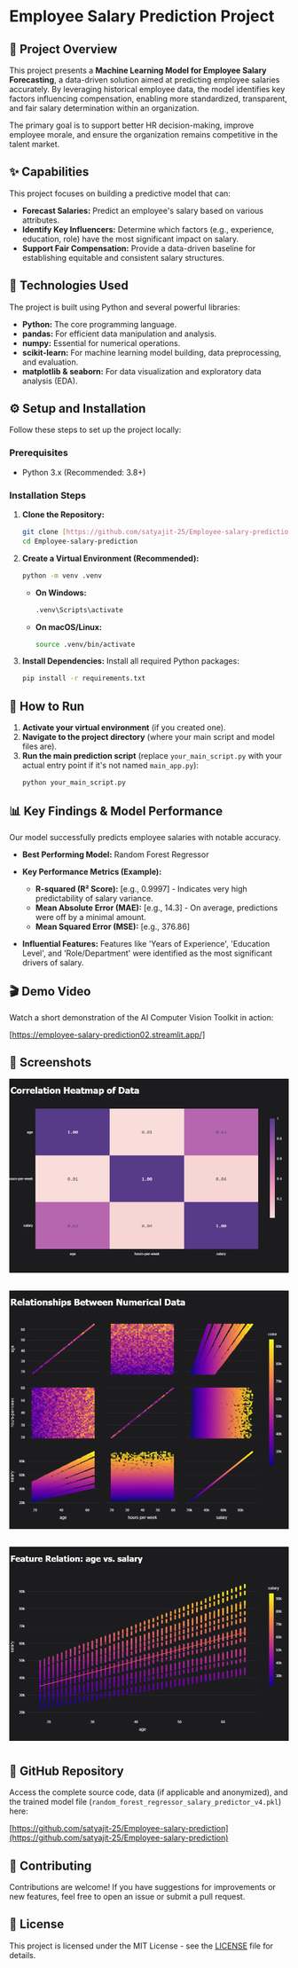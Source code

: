 # Employee Salary Prediction Project

## 🌟 Project Overview

This project presents a **Machine Learning Model for Employee Salary Forecasting**, a data-driven solution aimed at predicting employee salaries accurately. By leveraging historical employee data, the model identifies key factors influencing compensation, enabling more standardized, transparent, and fair salary determination within an organization.

The primary goal is to support better HR decision-making, improve employee morale, and ensure the organization remains competitive in the talent market.

## ✨ Capabilities

This project focuses on building a predictive model that can:

* **Forecast Salaries:** Predict an employee's salary based on various attributes.
* **Identify Key Influencers:** Determine which factors (e.g., experience, education, role) have the most significant impact on salary.
* **Support Fair Compensation:** Provide a data-driven baseline for establishing equitable and consistent salary structures.

## 🚀 Technologies Used

The project is built using Python and several powerful libraries:

* **Python:** The core programming language.
* **pandas:** For efficient data manipulation and analysis.
* **numpy:** Essential for numerical operations.
* **scikit-learn:** For machine learning model building, data preprocessing, and evaluation.
* **matplotlib & seaborn:** For data visualization and exploratory data analysis (EDA).

## ⚙️ Setup and Installation

Follow these steps to set up the project locally:

### Prerequisites

* Python 3.x (Recommended: 3.8+)

### Installation Steps

1.  **Clone the Repository:**
    ```bash
    git clone [https://github.com/satyajit-25/Employee-salary-prediction.git](https://github.com/satyajit-25/Employee-salary-prediction.git)
    cd Employee-salary-prediction
    ```
    

2.  **Create a Virtual Environment (Recommended):**
    ```bash
    python -m venv .venv
    ```
    * **On Windows:**
        ```bash
        .venv\Scripts\activate
        ```
    * **On macOS/Linux:**
        ```bash
        source .venv/bin/activate
        ```

3.  **Install Dependencies:**
    Install all required Python packages:
    ```bash
    pip install -r requirements.txt
    ```

## 🏃 How to Run

1.  **Activate your virtual environment** (if you created one).
2.  **Navigate to the project directory** (where your main script and model files are).
3.  **Run the main prediction script** (replace `your_main_script.py` with your actual entry point if it's not named `main_app.py`):
    ```bash
    python your_main_script.py
    ```
    

## 📊 Key Findings & Model Performance

Our model successfully predicts employee salaries with notable accuracy.

* **Best Performing Model:** Random Forest Regressor
* **Key Performance Metrics (Example):**
    * **R-squared (R² Score):** [e.g., 0.9997] - Indicates very high predictability of salary variance.
    * **Mean Absolute Error (MAE):** [e.g., 14.3] - On average, predictions were off by a minimal amount.
    * **Mean Squared Error (MSE):** [e.g., 376.86]

* **Influential Features:** Features like 'Years of Experience', 'Education Level', and 'Role/Department' were identified as the most significant drivers of salary.

## 🎬 Demo Video

Watch a short demonstration of the AI Computer Vision Toolkit in action:

[https://employee-salary-prediction02.streamlit.app/]


## 📸 Screenshots
![Correlation Heatmap of Data](https://github.com/satyajit-25/Employee-salary-prediction/blob/main/Result/newplot.png)
## 

![Relationship Between Numerical Data](https://github.com/satyajit-25/Employee-salary-prediction/blob/main/Result/newplot%20(1).png)
## 

![Feature Relation](https://github.com/satyajit-25/Employee-salary-prediction/blob/main/Result/newplot%20(2).png)
# 


## 🔗 GitHub Repository

Access the complete source code, data (if applicable and anonymized), and the trained model file (`random_forest_regressor_salary_predictor_v4.pkl`) here:

[https://github.com/satyajit-25/Employee-salary-prediction](https://github.com/satyajit-25/Employee-salary-prediction)

## 🤝 Contributing

Contributions are welcome! If you have suggestions for improvements or new features, feel free to open an issue or submit a pull request.

## 📄 License

This project is licensed under the MIT License - see the [LICENSE](LICENSE) file for details.
